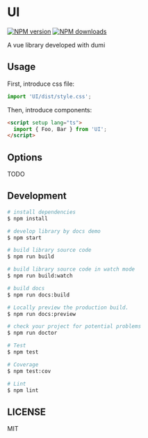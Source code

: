 # UI

[![NPM version](https://img.shields.io/npm/v/UI.svg?style=flat)](https://npmjs.org/package/UI)
[![NPM downloads](http://img.shields.io/npm/dm/UI.svg?style=flat)](https://npmjs.org/package/UI)

A vue library developed with dumi

## Usage

First, introduce css file:

```ts
import 'UI/dist/style.css';
```

Then, introduce components:

```html
<script setup lang="ts">
  import { Foo, Bar } from 'UI';
</script>
```

## Options

TODO

## Development

```bash
# install dependencies
$ npm install

# develop library by docs demo
$ npm start

# build library source code
$ npm run build

# build library source code in watch mode
$ npm run build:watch

# build docs
$ npm run docs:build

# Locally preview the production build.
$ npm run docs:preview

# check your project for potential problems
$ npm run doctor

# Test
$ npm test

# Coverage
$ npm test:cov

# Lint
$ npm lint
```

## LICENSE

MIT
